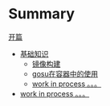 # Summary

[开篇](start.md)

- [基础知识](basic.md)
    - [镜像构建](basic/docker-build.md)
    - [gosu在容器中的使用](basic/dock-gosu.md)
    - [work in process 。。。]()
- [work in process 。。。]()

